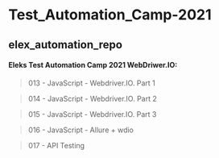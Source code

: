 # Test_Automation_Camp-2021
## elex_automation_repo

#### Eleks Test Automation Camp 2021 WebDriwer.IO:

> 013 - JavaScript - Webdriver.IO. Part 1

> 014 - JavaScript - Webdriver.IO. Part 2

> 015 - JavaScript - Webdriver.IO. Part 3

> 016 - JavaScript - Allure + wdio

> 017 - API Testing

